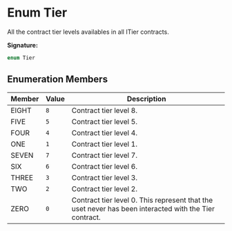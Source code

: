 
# Enum Tier

All the contract tier levels availables in all ITier contracts.

<b>Signature:</b>

```typescript
enum Tier 
```

## Enumeration Members

|  Member | Value | Description |
|  --- | --- | --- |
|  EIGHT | `8` | Contract tier level 8. |
|  FIVE | `5` | Contract tier level 5. |
|  FOUR | `4` | Contract tier level 4. |
|  ONE | `1` | Contract tier level 1. |
|  SEVEN | `7` | Contract tier level 7. |
|  SIX | `6` | Contract tier level 6. |
|  THREE | `3` | Contract tier level 3. |
|  TWO | `2` | Contract tier level 2. |
|  ZERO | `0` | Contract tier level 0. This represent that the uset never has been interacted with the Tier contract. |

